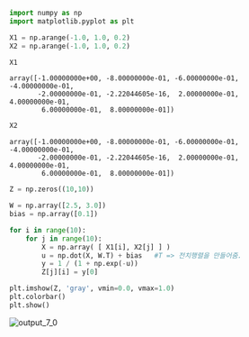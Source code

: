 ```python
import numpy as np
import matplotlib.pyplot as plt
```


```python
X1 = np.arange(-1.0, 1.0, 0.2)
X2 = np.arange(-1.0, 1.0, 0.2)
```


```python
X1
```




    array([-1.00000000e+00, -8.00000000e-01, -6.00000000e-01, -4.00000000e-01,
           -2.00000000e-01, -2.22044605e-16,  2.00000000e-01,  4.00000000e-01,
            6.00000000e-01,  8.00000000e-01])




```python
X2
```




    array([-1.00000000e+00, -8.00000000e-01, -6.00000000e-01, -4.00000000e-01,
           -2.00000000e-01, -2.22044605e-16,  2.00000000e-01,  4.00000000e-01,
            6.00000000e-01,  8.00000000e-01])




```python
Z = np.zeros((10,10))
```


```python
W = np.array([2.5, 3.0])
bias = np.array([0.1])
```


```python
for i in range(10):
    for j in range(10):
        X = np.array( [ X1[i], X2[j] ] )
        u = np.dot(X, W.T) + bias   #T => 전치행렬을 만들어줌.
        y = 1 / (1 + np.exp(-u))
        Z[j][i] = y[0]
```


```python
plt.imshow(Z, 'gray', vmin=0.0, vmax=1.0)
plt.colorbar()
plt.show()
```

![output_7_0](https://github.com/SeoMoonk/deep_learning/assets/39723465/9f73c9f0-a962-45c2-b081-7b1636f1a8e1)
